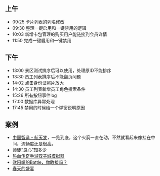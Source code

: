 ## 上午
* 09:25 卡片列表的列名修改
* 09:30 整理一键启用和一键禁用的逻辑
* 10:03 新增卡包管理的购买用户能链接到会员详情
* 11:50 完成一键启用和一键禁用
## 下午
* 13:00 景区测试排序后可以使用，处理原ID不能排序
* 13:30 员工列表排序后不能翻页问题
* 14:02 点击身份证照片放大
* 14:30 员工列表新增员工角色搜索条件
* 15:26 所有按钮事件log
* 17:00 数据库异常处理
* 17:45 禁用的时候给一个弹窗说明原因
## 案例
* [中国智造 - 航天梦](http://m.gwold.com/index.php?g=Wap&m=Comment&a=index&token=dnywug1500361206&id=1)，一览到底，这个火箭一直在动，不然就看起来像挂在中间，流畅度还是很高。
* [师徒“良心”知多少](https://open.weixin.qq.com/connect/oauth2/authorize?appid=wxecca220d9118a7ad&redirect_uri=http%3A%2F%2Fpush.wechat.xoyo.com%2Fxsjwechat%2Foauth2%2Fcallback&response_type=code&scope=snsapi_userinfo&state=006d4e4d95fc7f5e&component_appid=wx7a26492bb2ac02fa&connect_redirect=1#wechat_redirect)
* [热血传奇手游双子城模拟器](https://mir2.1pix.cn/index_wx.html?openid=oPTUes-Wx1rUWoNrr-_hf8GYQjKs)
* [欧阳靖的Battle，你敢接吗？](http://nbfuel.lxustudio.cn/)
* [春天的盛宴](http://cwm2017.koikreative.com/game.html?id=38)
